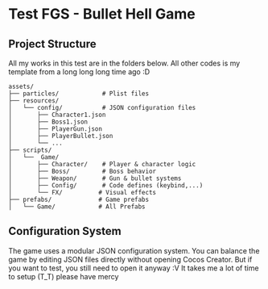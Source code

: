 # Test FGS - Bullet Hell Game

## Project Structure

All my works in this test are in the folders below. All other codes is my template from a long long long time ago :D

```
assets/
├── particles/            # Plist files
├── resources/
│   └── config/           # JSON configuration files
│       ├── Character1.json
│       ├── Boss1.json
│       ├── PlayerGun.json
│       ├── PlayerBullet.json
│       └── ...
├── scripts/
│   └──  Game/
│       ├── Character/    # Player & character logic
│       ├── Boss/         # Boss behavior
│       ├── Weapon/       # Gun & bullet systems
│       ├── Config/       # Code defines (keybind,...)
│       └── FX/          # Visual effects
├── prefabs/             # Game prefabs
│   └── Game/            # All Prefabs
```

## Configuration System

The game uses a modular JSON configuration system. You can balance the game by editing JSON files directly without opening Cocos Creator.
But if you want to test, you still need to open it anyway :V
It takes me a lot of time to setup (T_T) please have mercy
